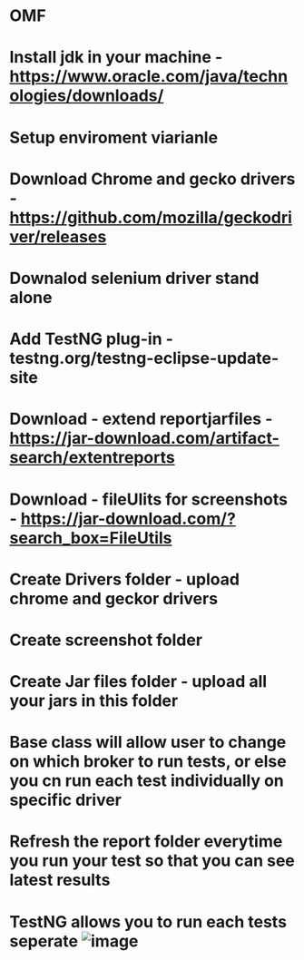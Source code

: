 # OMF
# Install jdk in your machine  - https://www.oracle.com/java/technologies/downloads/
# Setup enviroment viarianle 
# Download Chrome and gecko drivers - https://github.com/mozilla/geckodriver/releases
# Downalod selenium driver stand alone 
# Add TestNG plug-in  - testng.org/testng-eclipse-update-site
# Download - extend reportjarfiles  - https://jar-download.com/artifact-search/extentreports
# Download  - fileUlits for screenshots - https://jar-download.com/?search_box=FileUtils
# Create Drivers folder - upload chrome and geckor drivers
# Create screenshot folder 
# Create Jar files folder  - upload all your jars in this folder 
# Base class will allow user to change on which broker to run tests, or else you cn run each test individually on specific driver 
# Refresh the report folder everytime  you run your test so that you can see latest results 
# TestNG allows you to run each tests seperate ![image](https://user-images.githubusercontent.com/22979443/142675164-d8f8a1ca-5042-4976-a7f1-d4871d3577d8.png)
